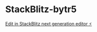 # StackBlitz-bytr5

[Edit in StackBlitz next generation editor ⚡️](https://stackblitz.com/~/github.com/BhushanSurve18/StackBlitz-bytr5)